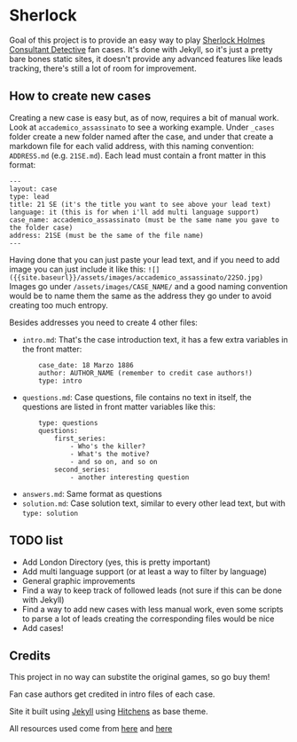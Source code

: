# Sherlock 

Goal of this project is to provide an easy way to play [Sherlock Holmes Consultant Detective](https://boardgamegeek.com/boardgame/2511/sherlock-holmes-consulting-detective-thames-murder) fan cases.
It's done with Jekyll, so it's just a pretty bare bones static sites, it doesn't provide any advanced features like leads tracking, there's still a lot of room for improvement.

## How to create new cases
Creating a new case is easy but, as of now, requires a bit of manual work. Look at `accademico_assassinato` to see a working example.
Under `_cases` folder create a new folder named after the case, and under that create a markdown file for each valid address, with this naming convention: `ADDRESS.md` (e.g. `21SE.md`).
Each lead must contain a front matter in this format:
```
---
layout: case
type: lead
title: 21 SE (it's the title you want to see above your lead text)
language: it (this is for when i'll add multi language support)
case_name: accademico_assassinato (must be the same name you gave to the folder case)
address: 21SE (must be the same of the file name)
---
```
Having done that you can just paste your lead text, and if you need to add image you can just include it like this:
`![]({{site.baseurl}}/assets/images/accademico_assassinato/22SO.jpg)`
Images go under `/assets/images/CASE_NAME/` and a good naming convention would be to name them the same as the address they go under to avoid creating too much entropy.

Besides addresses you need to create 4 other files:
- `intro.md`:
    That's the case introduction text, it has a few extra variables in the front matter:
    ```
        case_date: 18 Marzo 1886    
        author: AUTHOR_NAME (remember to credit case authors!)
        type: intro
    ```
- `questions.md`:
    Case questions, file contains no text in itself, the questions are listed in front matter variables like this:
    ```
        type: questions
        questions:
            first_series: 
                - Who's the killer?
                - What's the motive?
                - and so on, and so on
            second_series:
                - another interesting question
    ```
- `answers.md`:
    Same format as questions
- `solution.md`:
    Case solution text, similar to every other lead text, but with `type: solution`


## TODO list
- Add London Directory (yes, this is pretty important)
- Add multi language support (or at least a way to filter by language)
- General graphic improvements
- Find a way to keep track of followed leads (not sure if this can be done with Jekyll)
- Find a way to add new cases with less manual work, even some scripts to parse a lot of leads creating the corresponding files would be nice
- Add cases!

## Credits
This project in no way can substite the original games, so go buy them!

Fan case authors get credited in intro files of each case.

Site it built using [Jekyll](https://jekyllrb.com/) using [Hitchens](https://github.com/patdryburgh/hitchens) as base theme.

All resources used come from [here](https://boardgamegeek.com/filepage/124589/custom-mistery-pack) and [here](https://www.spacecowboys.fr/the-irregulars-of-baker-street)